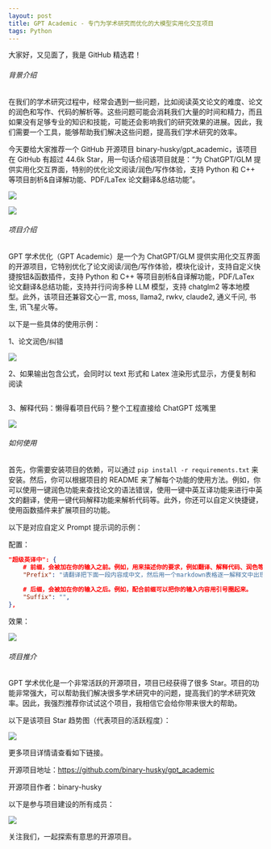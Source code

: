 ```yaml
---
layout: post
title: GPT Academic - 专门为学术研究而优化的大模型实用化交互项目
tags: Python
---
```


大家好，又见面了，我是 GitHub 精选君！

###### 背景介绍

在我们的学术研究过程中，经常会遇到一些问题，比如阅读英文论文的难度、论文的润色和写作、代码的解析等。这些问题可能会消耗我们大量的时间和精力，而且如果没有足够专业的知识和技能，可能还会影响我们的研究效果的进展。因此，我们需要一个工具，能够帮助我们解决这些问题，提高我们学术研究的效率。

今天要给大家推荐一个 GitHub 开源项目 binary-husky/gpt_academic，该项目在 GitHub 有超过 44.6k Star，用一句话介绍该项目就是：“为 ChatGPT/GLM 提供实用化交互界面，特别的优化论文阅读/润色/写作体验，支持 Python 和 C++ 等项目剖析&自译解功能、PDF/LaTex 论文翻译&总结功能”。

![](https://raw.githubusercontent.com/binary-husky/gpt_academic/master/docs/logo.png)

![](https://user-images.githubusercontent.com/96192199/230361456-61078362-a966-4eb5-b49e-3c62ef18b860.gif)

###### 项目介绍

GPT 学术优化（GPT Academic）是一个为 ChatGPT/GLM 提供实用化交互界面的开源项目，它特别优化了论文阅读/润色/写作体验，模块化设计，支持自定义快捷按钮&函数插件，支持 Python 和 C++ 等项目剖析&自译解功能，PDF/LaTex 论文翻译&总结功能，支持并行问询多种 LLM 模型，支持 chatglm2 等本地模型。此外，该项目还兼容文心一言, moss, llama2, rwkv, claude2, 通义千问, 书生, 讯飞星火等。

以下是一些具体的使用示例：

1、论文润色/纠错

![](https://user-images.githubusercontent.com/96192199/231980294-f374bdcb-3309-4560-b424-38ef39f04ebd.gif)

2、如果输出包含公式，会同时以 text 形式和 Latex 渲染形式显示，方便复制和阅读

![]()

3、解释代码：懒得看项目代码？整个工程直接给 ChatGPT 炫嘴里

![](https://user-images.githubusercontent.com/96192199/226935232-6b6a73ce-8900-4aee-93f9-733c7e6fef53.png)

###### 如何使用

首先，你需要安装项目的依赖，可以通过 `pip install -r requirements.txt` 来安装。然后，你可以根据项目的 README 来了解每个功能的使用方法。例如，你可以使用一键润色功能来查找论文的语法错误，使用一键中英互译功能来进行中英文的翻译，使用一键代码解释功能来解析代码等。此外，你还可以自定义快捷键，使用函数插件来扩展项目的功能。

以下是对应自定义 Prompt 提示词的示例：

配置：

```json
"超级英译中": {
    # 前缀，会被加在你的输入之前。例如，用来描述你的要求，例如翻译、解释代码、润色等等
    "Prefix": "请翻译把下面一段内容成中文，然后用一个markdown表格逐一解释文中出现的专有名词：\n\n", 
    
    # 后缀，会被加在你的输入之后。例如，配合前缀可以把你的输入内容用引号圈起来。
    "Suffix": "",
},
```

效果：

![](https://user-images.githubusercontent.com/96192199/226899272-477c2134-ed71-4326-810c-29891fe4a508.png)

###### 项目推介

GPT 学术优化是一个非常活跃的开源项目，项目已经获得了很多 Star。项目的功能非常强大，可以帮助我们解决很多学术研究中的问题，提高我们的学术研究效率。因此，我强烈推荐你试试这个项目，我相信它会给你带来很大的帮助。


以下是该项目 Star 趋势图（代表项目的活跃程度）：

![](https://api.star-history.com/svg?repos=binary-husky/gpt_academic&type=Timeline)

更多项目详情请查看如下链接。

开源项目地址：https://github.com/binary-husky/gpt_academic 

开源项目作者：binary-husky

以下是参与项目建设的所有成员：

![](https://contrib.rocks/image?repo=binary-husky/gpt_academic)

关注我们，一起探索有意思的开源项目。

